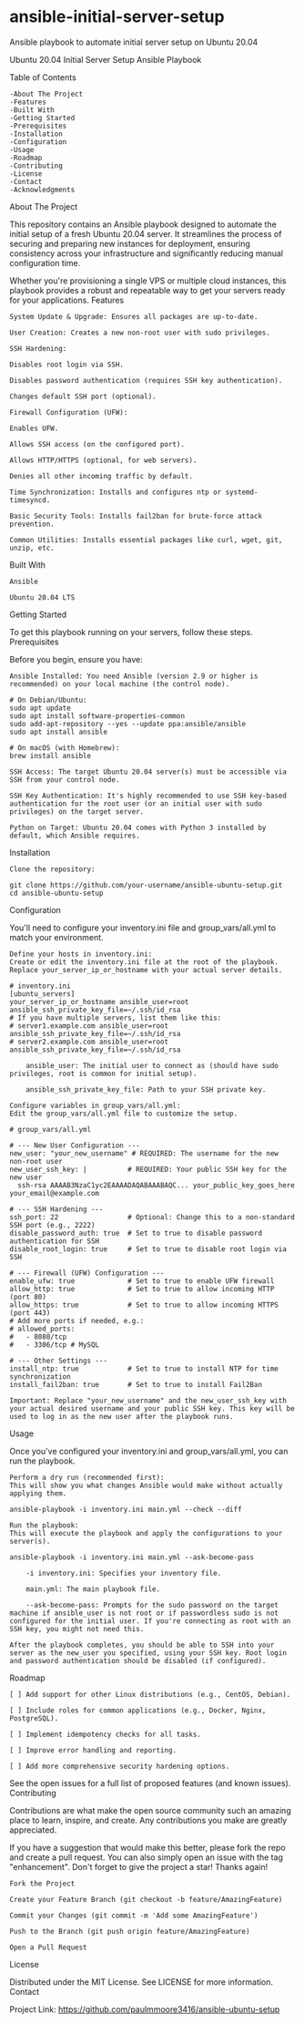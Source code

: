 # ansible-initial-server-setup
Ansible playbook to automate initial server setup on Ubuntu 20.04

Ubuntu 20.04 Initial Server Setup Ansible Playbook

Table of Contents

    -About The Project
    -Features
    -Built With
    -Getting Started
    -Prerequisites
    -Installation
    -Configuration
    -Usage
    -Roadmap
    -Contributing
    -License
    -Contact
    -Acknowledgments

About The Project

This repository contains an Ansible playbook designed to automate the initial setup of a fresh Ubuntu 20.04 server. It streamlines the process of securing and preparing new instances for deployment, ensuring consistency across your infrastructure and significantly reducing manual configuration time.

Whether you're provisioning a single VPS or multiple cloud instances, this playbook provides a robust and repeatable way to get your servers ready for your applications.
Features

    System Update & Upgrade: Ensures all packages are up-to-date.

    User Creation: Creates a new non-root user with sudo privileges.

    SSH Hardening:

    Disables root login via SSH.

    Disables password authentication (requires SSH key authentication).

    Changes default SSH port (optional).

    Firewall Configuration (UFW):

    Enables UFW.

    Allows SSH access (on the configured port).

    Allows HTTP/HTTPS (optional, for web servers).

    Denies all other incoming traffic by default.

    Time Synchronization: Installs and configures ntp or systemd-timesyncd.

    Basic Security Tools: Installs fail2ban for brute-force attack prevention.

    Common Utilities: Installs essential packages like curl, wget, git, unzip, etc.

Built With

    Ansible

    Ubuntu 20.04 LTS

Getting Started

To get this playbook running on your servers, follow these steps.
Prerequisites

Before you begin, ensure you have:

    Ansible Installed: You need Ansible (version 2.9 or higher is recommended) on your local machine (the control node).

    # On Debian/Ubuntu:
    sudo apt update
    sudo apt install software-properties-common
    sudo add-apt-repository --yes --update ppa:ansible/ansible
    sudo apt install ansible

    # On macOS (with Homebrew):
    brew install ansible

    SSH Access: The target Ubuntu 20.04 server(s) must be accessible via SSH from your control node.

    SSH Key Authentication: It's highly recommended to use SSH key-based authentication for the root user (or an initial user with sudo privileges) on the target server.

    Python on Target: Ubuntu 20.04 comes with Python 3 installed by default, which Ansible requires.

Installation

    Clone the repository:

    git clone https://github.com/your-username/ansible-ubuntu-setup.git
    cd ansible-ubuntu-setup

Configuration

You'll need to configure your inventory.ini file and group_vars/all.yml to match your environment.

    Define your hosts in inventory.ini:
    Create or edit the inventory.ini file at the root of the playbook. Replace your_server_ip_or_hostname with your actual server details.

    # inventory.ini
    [ubuntu_servers]
    your_server_ip_or_hostname ansible_user=root ansible_ssh_private_key_file=~/.ssh/id_rsa
    # If you have multiple servers, list them like this:
    # server1.example.com ansible_user=root ansible_ssh_private_key_file=~/.ssh/id_rsa
    # server2.example.com ansible_user=root ansible_ssh_private_key_file=~/.ssh/id_rsa

        ansible_user: The initial user to connect as (should have sudo privileges, root is common for initial setup).

        ansible_ssh_private_key_file: Path to your SSH private key.

    Configure variables in group_vars/all.yml:
    Edit the group_vars/all.yml file to customize the setup.

    # group_vars/all.yml

    # --- New User Configuration ---
    new_user: "your_new_username" # REQUIRED: The username for the new non-root user
    new_user_ssh_key: |          # REQUIRED: Your public SSH key for the new user
      ssh-rsa AAAAB3NzaC1yc2EAAAADAQABAAABAQC... your_public_key_goes_here your_email@example.com

    # --- SSH Hardening ---
    ssh_port: 22                 # Optional: Change this to a non-standard SSH port (e.g., 2222)
    disable_password_auth: true  # Set to true to disable password authentication for SSH
    disable_root_login: true     # Set to true to disable root login via SSH

    # --- Firewall (UFW) Configuration ---
    enable_ufw: true             # Set to true to enable UFW firewall
    allow_http: true             # Set to true to allow incoming HTTP (port 80)
    allow_https: true            # Set to true to allow incoming HTTPS (port 443)
    # Add more ports if needed, e.g.:
    # allowed_ports:
    #   - 8080/tcp
    #   - 3306/tcp # MySQL

    # --- Other Settings ---
    install_ntp: true            # Set to true to install NTP for time synchronization
    install_fail2ban: true       # Set to true to install Fail2Ban

    Important: Replace "your_new_username" and the new_user_ssh_key with your actual desired username and your public SSH key. This key will be used to log in as the new user after the playbook runs.

Usage

Once you've configured your inventory.ini and group_vars/all.yml, you can run the playbook.

    Perform a dry run (recommended first):
    This will show you what changes Ansible would make without actually applying them.

    ansible-playbook -i inventory.ini main.yml --check --diff

    Run the playbook:
    This will execute the playbook and apply the configurations to your server(s).

    ansible-playbook -i inventory.ini main.yml --ask-become-pass

        -i inventory.ini: Specifies your inventory file.

        main.yml: The main playbook file.

        --ask-become-pass: Prompts for the sudo password on the target machine if ansible_user is not root or if passwordless sudo is not configured for the initial user. If you're connecting as root with an SSH key, you might not need this.

    After the playbook completes, you should be able to SSH into your server as the new_user you specified, using your SSH key. Root login and password authentication should be disabled (if configured).

Roadmap

    [ ] Add support for other Linux distributions (e.g., CentOS, Debian).

    [ ] Include roles for common applications (e.g., Docker, Nginx, PostgreSQL).

    [ ] Implement idempotency checks for all tasks.

    [ ] Improve error handling and reporting.

    [ ] Add more comprehensive security hardening options.

See the open issues for a full list of proposed features (and known issues).
Contributing

Contributions are what make the open source community such an amazing place to learn, inspire, and create. Any contributions you make are greatly appreciated.

If you have a suggestion that would make this better, please fork the repo and create a pull request. You can also simply open an issue with the tag "enhancement".
Don't forget to give the project a star! Thanks again!

    Fork the Project

    Create your Feature Branch (git checkout -b feature/AmazingFeature)

    Commit your Changes (git commit -m 'Add some AmazingFeature')

    Push to the Branch (git push origin feature/AmazingFeature)

    Open a Pull Request

License

Distributed under the MIT License. See LICENSE for more information.
Contact

Project Link: https://github.com/paulmmoore3416/ansible-ubuntu-setup
